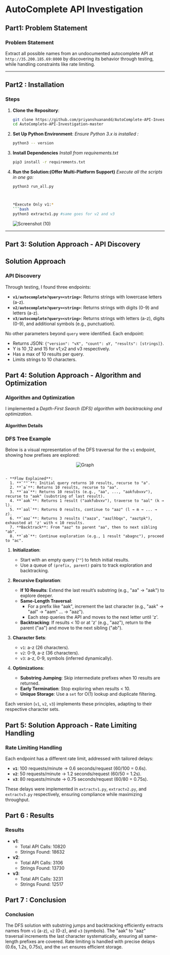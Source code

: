 # AutoComplete API Investigation
## Part1: Problem Statement
### Problem Statement

Extract all possible names from an undocumented autocomplete API at `http://35.200.185.69:8000` by discovering its behavior through testing, while handling constraints like rate limiting.

---

## Part2 : Installation 
### Steps

1. **Clone the Repository**:
   ```bash
   git clone https://github.com/priyanshuanandd/AutoComplete-API-Investigation
   cd AutoComplete-API-Investigation-master
   ```
2. **Set Up Python Environment**:
   *Ensure Python 3.x is installed :*
   ```bash
   python3 -- version
   ```
3. **Install Dependencies**
 *Install from requirements.txt*
   ```bash
   pip3 install -r requirements.txt
   ```
4. **Run the Solution:(Offer Multi-Platform Support)**
   *Execute all the scripts in one go:*

   ```bash
   python3 run_all.py
   


   *Execute Only v1:*
   ```bash
   python3 extractv1.py #same goes for v2 and v3
   ```
   ![Screenshot (10)](https://github.com/user-attachments/assets/a1d720f7-d560-47cb-9bd0-6802b36b53ee)


---

## Part 3: Solution Approach - API Discovery


## Solution Approach

### API Discovery
Through testing, I found three endpoints:
- **`v1/autocomplete?query=<string>`**: Returns strings with lowercase letters (a-z).
- **`v2/autocomplete?query=<string>`**: Returns strings with digits (0-9) and letters (a-z).
- **`v3/autocomplete?query=<string>`**: Returns strings with letters (a-z), digits (0-9), and additional symbols (e.g., punctuation).

No other parameters beyond `query` were identified. Each endpoint:
- Returns JSON: `{"version": "vX", "count": ≤Y, "results": [strings]}`.
- Y is 10 ,12 and 15 for v1,v2 and v3 respectively.
- Has a max of 10 results per query.
- Limits strings to 10 characters.

## Part 4: Solution Approach - Algorithm and Optimization

### Algorithm and Optimization
I implemented a *Depth-First Search (DFS) algorithm with backtracking and optimization*.

#### Algorithm Details
### DFS Tree Example

Below is a visual representation of the DFS traversal for the `v1` endpoint, showing how prefixes are explored:


<div align="center">
  <img src="https://github.com/user-attachments/assets/2a782fb4-80c5-4ccd-85a5-4462aadb8ae0" alt="Graph" />
</div>

```text

- **Flow Explained**:
  1. **`""`**: Initial query returns 10 results, recurse to "a".
  2. **`a`**: Returns 10 results, recurse to "aa".
  3. **`aa`**: Returns 10 results (e.g., "aa", ..., "aakfubvxv"), recurse to "aak" (substring of last result).
  4. **`aak`**: Returns 1 result ("aakfubvxv"), traverse to "aal" (k → l).
  5. **`aal`**: Returns 0 results, continue to "aaz" (l → m → ... → z).
  6. **`aaz`**: Returns 3 results ("aaza", "aazlhbqx", "aaztpk"), exhausted at 'z' with < 10 results.
  7. **Backtrack**: From "aaz" to parent "aa", then to next sibling "ab".
  8. **`ab`**: Continue exploration (e.g., 1 result "abagnc"), proceed to "ac".
```

1. **Initialization**:
   - Start with an empty query (`""`) to fetch initial results.
   - Use a queue of `(prefix, parent)` pairs to track exploration and backtracking.

2. **Recursive Exploration**:
   - **If 10 Results**: Extend the last result’s substring (e.g., "aa" → "aak") to explore deeper.
   - **Same-Length Traversal**:
     - For a prefix like "aak", increment the last character (e.g., "aak" → "aal" → "aam" … → "aaz").
     - Each step queries the API and moves to the next letter until 'z'.
   - **Backtracking**: If results < 10 or at 'z' (e.g., "aaz"), return to the parent ("aa") and move to the next sibling ("ab").

3. **Character Sets**:
   - `v1`: a-z (26 characters).
   - `v2`: 0-9, a-z (36 characters).
   - `v3`: a-z, 0-9, symbols (inferred dynamically).

4. **Optimizations**:
   - **Substring Jumping**: Skip intermediate prefixes when 10 results are returned.
   - **Early Termination**: Stop exploring when results < 10.
   - **Unique Storage**: Use a `set` for O(1) lookup and duplicate filtering.

Each version (`v1`, `v2`, `v3`) implements these principles, adapting to their respective character sets.


## Part 5: Solution Approach - Rate Limiting Handling

### Rate Limiting Handling
Each endpoint has a different rate limit, addressed with tailored delays:
- **`v1`**: 100 requests/minute → 0.6 seconds/request (60/100 = 0.6s).
- **`v2`**: 50 requests/minute → 1.2 seconds/request (60/50 = 1.2s).
- **`v3`**: 80 requests/minute → 0.75 seconds/request (60/80 = 0.75s).

These delays were implemented in `extractv1.py`, `extractv2.py`, and `extractv3.py` respectively, ensuring compliance while maximizing throughput.



## Part 6 : Results

### Results

- **v1**:
  - Total API Calls: 10820
  - Strings Found: 18632
- **v2**:
  - Total API Calls: 3106
  - Strings Found: 13730
- **v3**:
  - Total API Calls: 3231
  - Strings Found: 12517


## Part 7 : Conclusion 

### Conclusion

The DFS solution with substring jumps and backtracking efficiently extracts names from `v1` (a-z), `v2` (0-z), and `v3` (symbols). The "aak" to "aaz" traversal increments the last character systematically, ensuring all same-length prefixes are covered. Rate limiting is handled with precise delays (0.6s, 1.2s, 0.75s), and the `set` ensures efficient storage.
